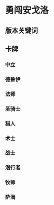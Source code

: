 # 勇闯安戈洛

## 版本关键词

## 卡牌

### 中立

### 德鲁伊

### 法师

### 圣骑士

### 猎人

### 术士

### 战士

### 潜行者

### 牧师

### 萨满

